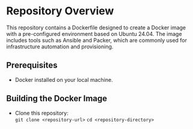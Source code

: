 # Repository Overview

This repository contains a Dockerfile designed to create a Docker image with a pre-configured environment based on Ubuntu 24.04. The image includes tools such as Ansible and Packer, which are commonly used for infrastructure automation and provisioning.

## Prerequisites

- Docker installed on your local machine.

## Building the Docker Image
- Clone this repository:  
`git clone <repository-url>` 
`cd <repository-directory>`
